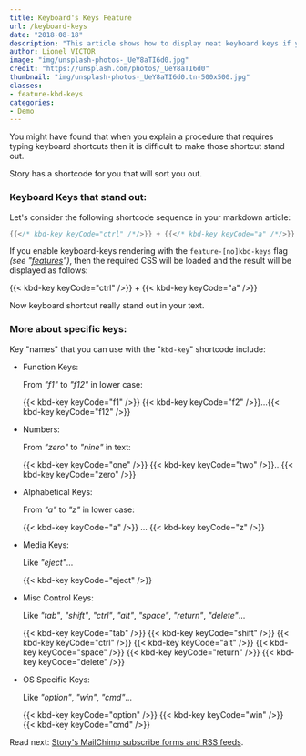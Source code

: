 ```yaml
---
title: Keyboard's Keys Feature
url: /keyboard-keys
date: "2018-08-18"
description: "This article shows how to display neat keyboard keys if you need to emphasis on keyboard shortcuts for instance."
author: Lionel VICTOR
image: "img/unsplash-photos-_UeY8aTI6d0.jpg"
credit: "https://unsplash.com/photos/_UeY8aTI6d0"
thumbnail: "img/unsplash-photos-_UeY8aTI6d0.tn-500x500.jpg"
classes:
- feature-kbd-keys
categories:
- Demo
---
```

You might have found that when you explain a procedure that requires typing
keyboard shortcuts then it is difficult to make those shortcut stand out.

Story has a shortcode for you that will sort you out.
<!--more-->
### Keyboard Keys that stand out:
Let's consider the following shortcode sequence in your markdown article:
```go
{{</* kbd-key keyCode="ctrl" /*/>}} + {{</* kbd-key keyCode="a" /*/>}}
```

If you enable keyboard-keys rendering with the `feature-[no]kbd-keys` flag _(see "[features](/features)")_, then the required CSS
will be loaded and the result will be displayed as follows:

{{< kbd-key keyCode="ctrl" />}} + {{< kbd-key keyCode="a" />}}

Now keyboard shortcut really stand out in your text.

### More about specific keys:

Key "names" that you can use with the "`kbd-key`" shortcode include:

- Function Keys:

  From _"f1"_ to _"f12"_ in lower case:

  {{< kbd-key keyCode="f1" />}} {{< kbd-key keyCode="f2" />}}...{{< kbd-key keyCode="f12" />}}

- Numbers:

  From _"zero"_ to _"nine"_ in text:

  {{< kbd-key keyCode="one" />}} {{< kbd-key keyCode="two" />}}...{{< kbd-key keyCode="zero" />}}

- Alphabetical Keys:

  From _"a"_ to _"z"_ in lower case:

  {{< kbd-key keyCode="a" />}} ... {{< kbd-key keyCode="z" />}}

- Media Keys:

  Like _"eject"_...

  {{< kbd-key keyCode="eject" />}}

- Misc Control Keys:

  Like _"tab"_, _"shift"_, _"ctrl"_, _"alt"_, _"space"_, _"return"_, _"delete"_...

  {{< kbd-key keyCode="tab" />}}
  {{< kbd-key keyCode="shift" />}}
  {{< kbd-key keyCode="ctrl" />}}
  {{< kbd-key keyCode="alt" />}}
  {{< kbd-key keyCode="space" />}}
  {{< kbd-key keyCode="return" />}}
  {{< kbd-key keyCode="delete" />}}

- OS Specific Keys:

  Like _"option"_, _"win"_, _"cmd"_...

  {{< kbd-key keyCode="option" />}}
  {{< kbd-key keyCode="win" />}}
  {{< kbd-key keyCode="cmd" />}}

Read next: [Story's MailChimp subscribe forms and RSS feeds](/mailchimp-features).
